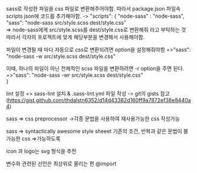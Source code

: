 sass로 작성한 파일을 css 파일로 변환해주어야함. 따라서
package.json 파일속 scripts json에 코드를 추가해야함.
->
"scripts": {
"node-sass" : "node-sass",
"sass": "node-sass src/style.scss dest/style.css"  
=> node-sass에게 src/style.scss를 dest/style.css로 변환해줘 라고 부탁하는 것 따라서 각자의 프로젝트에 맞게 해당부분을 변경해서 사용해야함.

파일이 변경될 때 마다 자동으로 css로 변환되려면 option을 설정해줘야함
=>"sass": "node-sass -w src/style.scss dest/style.css"

이때, 하나의 파일이 아닌 전체적인 scss 파일을 변환하려면 -r option을 주면 된다.
=>"sass": "node-sass -wr src/style.scss dest/style.css"  
}


lint 설정 => sass-lint 설치 & .sass-lint.yml 파일 작성 -> git의 gists 참고(https://gist.github.com/thdalstn6352/d14d43382d160ff9a7872ef38e8440a4)

sass => css preprocessor ->각종 문법을 사용하여 재사용가능한 css 작성가능
 
sass => syntactically awesome style sheeet
기존의 조건, 반복과 같은 문법이 불가능한 css =>가능하도록


icon 과 logo는 svg 형식을 추천

변수와 관련된 선언은 최상위로 올리는 편 @import 